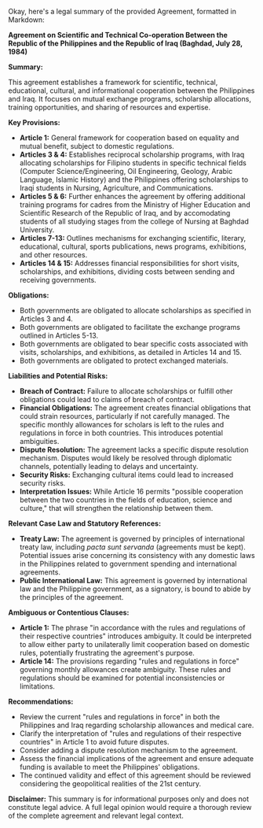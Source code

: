 Okay, here's a legal summary of the provided Agreement, formatted in Markdown:

**Agreement on Scientific and Technical Co-operation Between the Republic of the Philippines and the Republic of Iraq (Baghdad, July 28, 1984)**

**Summary:**

This agreement establishes a framework for scientific, technical, educational, cultural, and informational cooperation between the Philippines and Iraq. It focuses on mutual exchange programs, scholarship allocations, training opportunities, and sharing of resources and expertise.

**Key Provisions:**

*   **Article 1:** General framework for cooperation based on equality and mutual benefit, subject to domestic regulations.
*   **Articles 3 & 4:** Establishes reciprocal scholarship programs, with Iraq allocating scholarships for Filipino students in specific technical fields (Computer Science/Engineering, Oil Engineering, Geology, Arabic Language, Islamic History) and the Philippines offering scholarships to Iraqi students in Nursing, Agriculture, and Communications.
*   **Articles 5 & 6:** Further enhances the agreement by offering additional training programs for cadres from the Ministry of Higher Education and Scientific Research of the Republic of Iraq, and by accomodating students of all studying stages from the college of Nursing at Baghdad University.
*   **Articles 7-13:** Outlines mechanisms for exchanging scientific, literary, educational, cultural, sports publications, news programs, exhibitions, and other resources.
*   **Articles 14 & 15:** Addresses financial responsibilities for short visits, scholarships, and exhibitions, dividing costs between sending and receiving governments.

**Obligations:**

*   Both governments are obligated to allocate scholarships as specified in Articles 3 and 4.
*   Both governments are obligated to facilitate the exchange programs outlined in Articles 5-13.
*   Both governments are obligated to bear specific costs associated with visits, scholarships, and exhibitions, as detailed in Articles 14 and 15.
*   Both governments are obligated to protect exchanged materials.

**Liabilities and Potential Risks:**

*   **Breach of Contract:** Failure to allocate scholarships or fulfill other obligations could lead to claims of breach of contract.
*   **Financial Obligations:** The agreement creates financial obligations that could strain resources, particularly if not carefully managed. The specific monthly allowances for scholars is left to the rules and regulations in force in both countries. This introduces potential ambiguities.
*   **Dispute Resolution:**  The agreement lacks a specific dispute resolution mechanism.  Disputes would likely be resolved through diplomatic channels, potentially leading to delays and uncertainty.
*   **Security Risks:**  Exchanging cultural items could lead to increased security risks.
*   **Interpretation Issues:** While Article 16 permits "possible cooperation between the two countries in the fields of education, science and culture," that will strengthen the relationship between them.

**Relevant Case Law and Statutory References:**

*   **Treaty Law:**  The agreement is governed by principles of international treaty law, including *pacta sunt servanda* (agreements must be kept).  Potential issues arise concerning its consistency with any domestic laws in the Philippines related to government spending and international agreements.
*   **Public International Law:** This agreement is governed by international law and the Philippine government, as a signatory, is bound to abide by the principles of the agreement.

**Ambiguous or Contentious Clauses:**

*   **Article 1:** The phrase "in accordance with the rules and regulations of their respective countries" introduces ambiguity. It could be interpreted to allow either party to unilaterally limit cooperation based on domestic rules, potentially frustrating the agreement's purpose.
*   **Article 14:** The provisions regarding "rules and regulations in force" governing monthly allowances create ambiguity. These rules and regulations should be examined for potential inconsistencies or limitations.

**Recommendations:**

*   Review the current "rules and regulations in force" in both the Philippines and Iraq regarding scholarship allowances and medical care.
*   Clarify the interpretation of "rules and regulations of their respective countries" in Article 1 to avoid future disputes.
*   Consider adding a dispute resolution mechanism to the agreement.
*   Assess the financial implications of the agreement and ensure adequate funding is available to meet the Philippines' obligations.
*   The continued validity and effect of this agreement should be reviewed considering the geopolitical realities of the 21st century.

**Disclaimer:** This summary is for informational purposes only and does not constitute legal advice. A full legal opinion would require a thorough review of the complete agreement and relevant legal context.
